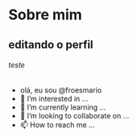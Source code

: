 # Sobre mim

## editando o perfil

###### teste

- olá, eu sou @froesmario
- 👀 I’m interested in ...
- 🌱 I’m currently learning ...
- 💞️ I’m looking to collaborate on ...
- 📫 How to reach me ...

<!---
froesmario/froesmario is a ✨ special ✨ repository because its `README.md` (this file) appears on your GitHub profile.
You can click the Preview link to take a look at your changes.
--->

